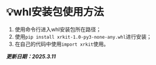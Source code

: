 # 💡whl安装包使用方法
1. 使用命令行进入whl安装包所在路径；
2. 使用`pip install xrkit-1.0-py3-none-any.whl`进行安装；
3. 在自己的代码中使用`import xrkit`使用。



***更新日期：2025.3.11***
